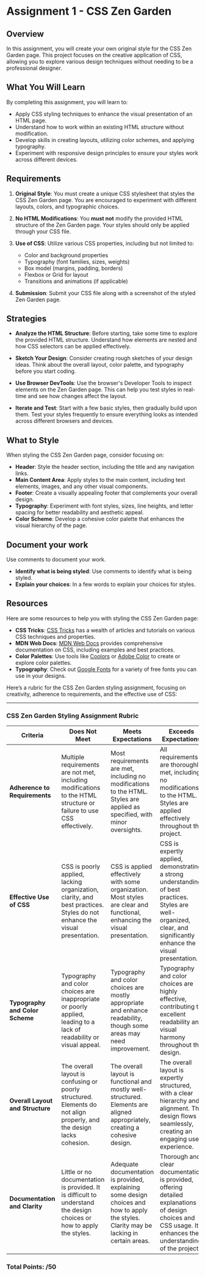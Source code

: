 # Assignment 1 - CSS Zen Garden

## Overview

In this assignment, you will create your own original style for the CSS Zen Garden page. This project focuses on the creative application of CSS, allowing you to explore various design techniques without needing to be a professional designer. 

## What You Will Learn

By completing this assignment, you will learn to:

- Apply CSS styling techniques to enhance the visual presentation of an HTML page.
- Understand how to work within an existing HTML structure without modification.
- Develop skills in creating layouts, utilizing color schemes, and applying typography.
- Experiment with responsive design principles to ensure your styles work across different devices.

## Requirements

1. **Original Style**: You must create a unique CSS stylesheet that styles the CSS Zen Garden page. You are encouraged to experiment with different layouts, colors, and typographic choices.
   
2. **No HTML Modifications**: You **must not** modify the provided HTML structure of the Zen Garden page. Your styles should only be applied through your CSS file.

3. **Use of CSS**: Utilize various CSS properties, including but not limited to:
   - Color and background properties
   - Typography (font families, sizes, weights)
   - Box model (margins, padding, borders)
   - Flexbox or Grid for layout
   - Transitions and animations (if applicable)

4. **Submission**: Submit your CSS file along with a screenshot of the styled Zen Garden page.

## Strategies

- **Analyze the HTML Structure**: Before starting, take some time to explore the provided HTML structure. Understand how elements are nested and how CSS selectors can be applied effectively.

- **Sketch Your Design**: Consider creating rough sketches of your design ideas. Think about the overall layout, color palette, and typography before you start coding.

- **Use Browser DevTools**: Use the browser's Developer Tools to inspect elements on the Zen Garden page. This can help you test styles in real-time and see how changes affect the layout.

- **Iterate and Test**: Start with a few basic styles, then gradually build upon them. Test your styles frequently to ensure everything looks as intended across different browsers and devices.

## What to Style

When styling the CSS Zen Garden page, consider focusing on:

- **Header**: Style the header section, including the title and any navigation links.
- **Main Content Area**: Apply styles to the main content, including text elements, images, and any other visual components.
- **Footer**: Create a visually appealing footer that complements your overall design.
- **Typography**: Experiment with font styles, sizes, line heights, and letter spacing for better readability and aesthetic appeal.
- **Color Scheme**: Develop a cohesive color palette that enhances the visual hierarchy of the page.

## Document your work
Use comments to document your work. 
- **Identify what is being styled**: Use comments to identify what is being styled. 
- **Explain your choices**: In a few words to explain your choices for styles.

## Resources

Here are some resources to help you with styling the CSS Zen Garden page:

- **CSS Tricks**: [CSS Tricks](https://css-tricks.com/) has a wealth of articles and tutorials on various CSS techniques and properties.
- **MDN Web Docs**: [MDN Web Docs](https://developer.mozilla.org/en-US/docs/Web/CSS) provides comprehensive documentation on CSS, including examples and best practices.
- **Color Palettes**: Use tools like [Coolors](https://coolors.co/) or [Adobe Color](https://color.adobe.com/) to create or explore color palettes.
- **Typography**: Check out [Google Fonts](https://fonts.google.com/) for a variety of free fonts you can use in your designs.

Here’s a rubric for the CSS Zen Garden styling assignment, focusing on creativity, adherence to requirements, and the effective use of CSS:

---

### CSS Zen Garden Styling Assignment Rubric

| **Criteria**                            | **Does Not Meet**                            | **Meets Expectations**                         | **Exceeds Expectations**                      | **Points** |
|------------------------------------------|----------------------------------------------|-----------------------------------------------|------------------------------------------------|------------|
| **Adherence to Requirements** | Multiple requirements are not met, including modifications to the HTML structure or failure to use CSS effectively. | Most requirements are met, including no modifications to the HTML. Styles are applied as specified, with minor oversights. | All requirements are thoroughly met, including no modifications to the HTML. Styles are applied effectively throughout the project. | /10 |
| **Effective Use of CSS** | CSS is poorly applied, lacking organization, clarity, and best practices. Styles do not enhance the visual presentation. | CSS is applied effectively with some organization. Most styles are clear and functional, enhancing the visual presentation. | CSS is expertly applied, demonstrating a strong understanding of best practices. Styles are well-organized, clear, and significantly enhance the visual presentation. | /10 |
| **Typography and Color Scheme** | Typography and color choices are inappropriate or poorly applied, leading to a lack of readability or visual appeal. | Typography and color choices are mostly appropriate and enhance readability, though some areas may need improvement. | Typography and color choices are highly effective, contributing to excellent readability and visual harmony throughout the design. | /10 |
| **Overall Layout and Structure** | The overall layout is confusing or poorly structured. Elements do not align properly, and the design lacks cohesion. | The overall layout is functional and mostly well-structured. Elements are aligned appropriately, creating a cohesive design. | The overall layout is expertly structured, with a clear hierarchy and alignment. The design flows seamlessly, creating an engaging user experience. | /10 |
| **Documentation and Clarity** | Little or no documentation is provided. It is difficult to understand the design choices or how to apply the styles. | Adequate documentation is provided, explaining some design choices and how to apply the styles. Clarity may be lacking in certain areas. | Thorough and clear documentation is provided, offering detailed explanations of design choices and CSS usage. It enhances the understanding of the project. | /10 |

### Total Points: /50
